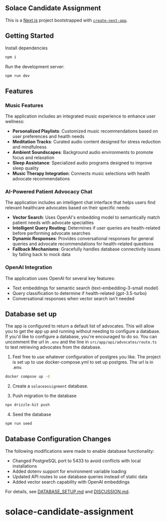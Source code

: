 ## Solace Candidate Assignment

This is a [Next.js](https://nextjs.org/) project bootstrapped with [`create-next-app`](https://github.com/vercel/next.js/tree/canary/packages/create-next-app).

## Getting Started

Install dependencies

```bash
npm i
```

Run the development server:

```bash
npm run dev
```

## Features

### Music Features

The application includes an integrated music experience to enhance user wellness:

- **Personalized Playlists**: Customized music recommendations based on user preferences and health needs
- **Meditation Tracks**: Curated audio content designed for stress reduction and mindfulness
- **Ambient Soundscapes**: Background audio environments to promote focus and relaxation
- **Sleep Assistance**: Specialized audio programs designed to improve sleep quality
- **Music Therapy Integration**: Connects music selections with health advocate recommendations

### AI-Powered Patient Advocacy Chat

The application includes an intelligent chat interface that helps users find relevant healthcare advocates based on their specific needs:

- **Vector Search**: Uses OpenAI's embedding model to semantically match patient needs with advocate specialties
- **Intelligent Query Routing**: Determines if user queries are health-related before performing advocate searches
- **Dynamic Responses**: Provides conversational responses for general queries and advocate recommendations for health-related questions
- **Fallback Mechanisms**: Gracefully handles database connectivity issues by falling back to mock data

### OpenAI Integration

The application uses OpenAI for several key features:

- Text embeddings for semantic search (text-embedding-3-small model)
- Query classification to determine if health-related (gpt-3.5-turbo)
- Conversational responses when vector search isn't needed

## Database set up

The app is configured to return a default list of advocates. This will allow you to get the app up and running without needing to configure a database. If you'd like to configure a database, you're encouraged to do so. You can uncomment the url in `.env` and the line in `src/app/api/advocates/route.ts` to test retrieving advocates from the database.

1. Feel free to use whatever configuration of postgres you like. The project is set up to use docker-compose.yml to set up postgres. The url is in .env.

```bash
docker compose up -d
```

2. Create a `solaceassignment` database.

3. Push migration to the database

```bash
npx drizzle-kit push
```

4. Seed the database

```bash
npm run seed
```

## Database Configuration Changes

The following modifications were made to enable database functionality:

- Changed PostgreSQL port to 5433 to avoid conflicts with local installations
- Added dotenv support for environment variable loading
- Updated API routes to use database queries instead of static data
- Added vector search capability with OpenAI embeddings

For details, see [DATABASE_SETUP.md](./DATABASE_SETUP.md) and [DISCUSSION.md](./DISCUSSION.md).

# solace-candidate-assignment
